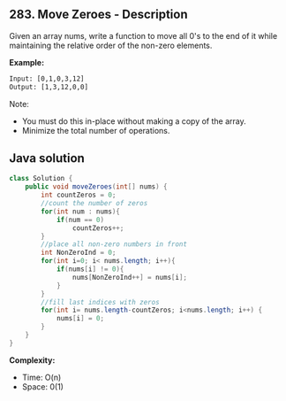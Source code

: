 ## 283. Move Zeroes - Description

Given an array nums, write a function to move all 0's to the end of it while maintaining the relative order of the non-zero elements.

**Example:**
```txt
Input: [0,1,0,3,12]
Output: [1,3,12,0,0]
```

Note:
* You must do this in-place without making a copy of the array.
* Minimize the total number of operations.

## Java solution

```java
class Solution {
    public void moveZeroes(int[] nums) {
        int countZeros = 0;
        //count the number of zeros
        for(int num : nums){
            if(num == 0)
                countZeros++;
        }
        //place all non-zero numbers in front
        int NonZeroInd = 0;
        for(int i=0; i< nums.length; i++){
            if(nums[i] != 0){
                nums[NonZeroInd++] = nums[i];
            }
        }
        //fill last indices with zeros
        for(int i= nums.length-countZeros; i<nums.length; i++) {
            nums[i] = 0;
        }
    }
}
```

**Complexity:**
* Time: O(n)
* Space: 0(1)